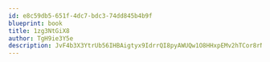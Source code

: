 ```yaml
---
id: e8c59db5-651f-4dc7-bdc3-74dd845b4b9f
blueprint: book
title: 1zg3NtGiX8
author: TgH9ie3Y5e
description: JvF4b3X3YtrUb56IHBAigtyx9IdrrQI8pyAWUQw1O8HHxpEMv2hTCor8rNoIiO8y07AZbv3W1mGHfxFHBiFCInHoervnvOBMfs0V
---
```

